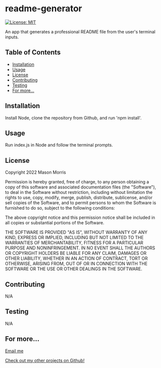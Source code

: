 # readme-generator

[![License: MIT](https://img.shields.io/badge/License-MIT-yellow.svg)](https://opensource.org/licenses/MIT)

An app that generates a professional README file from the user's terminal inputs.

## Table of Contents

-   [Installation](#installation)
-   [Usage](#usage)
-   [License](#license)
-   [Contributing](#contributing)
-   [Testing](#testing)
-   [For more...](#for-more)

<a name="installation"/>

## Installation

Install Node, clone the repository from Github, and run 'npm install'.
<a name="usage"/>

## Usage

Run index.js in Node and follow the terminal prompts.
<a name="license"/>

## License

Copyright 2022 Mason Morris

Permission is hereby granted, free of charge, to any person obtaining a copy of this software and associated documentation files (the "Software"), to deal in the Software without restriction, including without limitation the rights to use, copy, modify, merge, publish, distribute, sublicense, and/or sell copies of the Software, and to permit persons to whom the Software is furnished to do so, subject to the following conditions:

The above copyright notice and this permission notice shall be included in all copies or substantial portions of the Software.

THE SOFTWARE IS PROVIDED "AS IS", WITHOUT WARRANTY OF ANY KIND, EXPRESS OR IMPLIED, INCLUDING BUT NOT LIMITED TO THE WARRANTIES OF MERCHANTABILITY, FITNESS FOR A PARTICULAR PURPOSE AND NONINFRINGEMENT. IN NO EVENT SHALL THE AUTHORS OR COPYRIGHT HOLDERS BE LIABLE FOR ANY CLAIM, DAMAGES OR OTHER LIABILITY, WHETHER IN AN ACTION OF CONTRACT, TORT OR OTHERWISE, ARISING FROM, OUT OF OR IN CONNECTION WITH THE SOFTWARE OR THE USE OR OTHER DEALINGS IN THE SOFTWARE.
<a name="contributing"/>

## Contributing

N/A
<a name="testing"/>

## Testing

N/A
<a name="for-more"/>

## For more...

[Email me](mailto:masonmorris8@gmail.com)

[Check out my other projects on Github!](https://www.github.com/masontmorris)
